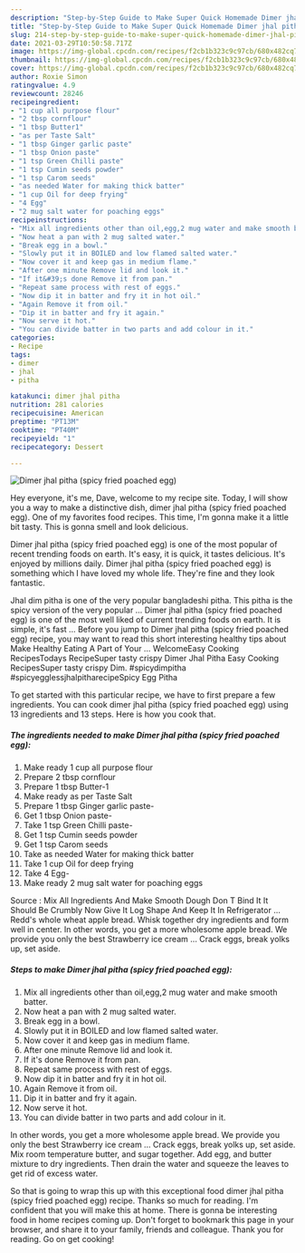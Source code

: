 ```yaml
---
description: "Step-by-Step Guide to Make Super Quick Homemade Dimer jhal pitha (spicy fried poached egg)"
title: "Step-by-Step Guide to Make Super Quick Homemade Dimer jhal pitha (spicy fried poached egg)"
slug: 214-step-by-step-guide-to-make-super-quick-homemade-dimer-jhal-pitha-spicy-fried-poached-egg
date: 2021-03-29T10:50:58.717Z
image: https://img-global.cpcdn.com/recipes/f2cb1b323c9c97cb/680x482cq70/dimer-jhal-pitha-spicy-fried-poached-egg-recipe-main-photo.jpg
thumbnail: https://img-global.cpcdn.com/recipes/f2cb1b323c9c97cb/680x482cq70/dimer-jhal-pitha-spicy-fried-poached-egg-recipe-main-photo.jpg
cover: https://img-global.cpcdn.com/recipes/f2cb1b323c9c97cb/680x482cq70/dimer-jhal-pitha-spicy-fried-poached-egg-recipe-main-photo.jpg
author: Roxie Simon
ratingvalue: 4.9
reviewcount: 28246
recipeingredient:
- "1 cup all purpose flour"
- "2 tbsp cornflour"
- "1 tbsp Butter1"
- "as per Taste Salt"
- "1 tbsp Ginger garlic paste"
- "1 tbsp Onion paste"
- "1 tsp Green Chilli paste"
- "1 tsp Cumin seeds powder"
- "1 tsp Carom seeds"
- "as needed Water for making thick batter"
- "1 cup Oil for deep frying"
- "4 Egg"
- "2 mug salt water for poaching eggs"
recipeinstructions:
- "Mix all ingredients other than oil,egg,2 mug water and make smooth batter."
- "Now heat a pan with 2 mug salted water."
- "Break egg in a bowl."
- "Slowly put it in BOILED and low flamed salted water."
- "Now cover it and keep gas in medium flame."
- "After one minute Remove lid and look it."
- "If it&#39;s done Remove it from pan."
- "Repeat same process with rest of eggs."
- "Now dip it in batter and fry it in hot oil."
- "Again Remove it from oil."
- "Dip it in batter and fry it again."
- "Now serve it hot."
- "You can divide batter in two parts and add colour in it."
categories:
- Recipe
tags:
- dimer
- jhal
- pitha

katakunci: dimer jhal pitha 
nutrition: 281 calories
recipecuisine: American
preptime: "PT13M"
cooktime: "PT40M"
recipeyield: "1"
recipecategory: Dessert

---
```



![Dimer jhal pitha (spicy fried poached egg)](https://img-global.cpcdn.com/recipes/f2cb1b323c9c97cb/680x482cq70/dimer-jhal-pitha-spicy-fried-poached-egg-recipe-main-photo.jpg)

Hey everyone, it's me, Dave, welcome to my recipe site. Today, I will show you a way to make a distinctive dish, dimer jhal pitha (spicy fried poached egg). One of my favorites food recipes. This time, I'm gonna make it a little bit tasty. This is gonna smell and look delicious.

Dimer jhal pitha (spicy fried poached egg) is one of the most popular of recent trending foods on earth. It's easy, it is quick, it tastes delicious. It's enjoyed by millions daily. Dimer jhal pitha (spicy fried poached egg) is something which I have loved my whole life. They're fine and they look fantastic.

Jhal dim pitha is one of the very popular bangladeshi pitha. This pitha is the spicy version of the very popular … Dimer jhal pitha (spicy fried poached egg) is one of the most well liked of current trending foods on earth. It is simple, it&#39;s fast … Before you jump to Dimer jhal pitha (spicy fried poached egg) recipe, you may want to read this short interesting healthy tips about Make Healthy Eating A Part of Your … WelcomeEasy Cooking RecipesTodays RecipeSuper tasty crispy Dimer Jhal Pitha Easy Cooking RecipesSuper tasty crispy Dim. #spicydimpitha #spicyegglessjhalpitharecipeSpicy Egg Pitha


To get started with this particular recipe, we have to first prepare a few ingredients. You can cook dimer jhal pitha (spicy fried poached egg) using 13 ingredients and 13 steps. Here is how you cook that.

<!--inarticleads1-->

##### The ingredients needed to make Dimer jhal pitha (spicy fried poached egg):

1. Make ready 1 cup all purpose flour
1. Prepare 2 tbsp cornflour
1. Prepare 1 tbsp Butter-1
1. Make ready as per Taste Salt
1. Prepare 1 tbsp Ginger garlic paste-
1. Get 1 tbsp Onion paste-
1. Take 1 tsp Green Chilli paste-
1. Get 1 tsp Cumin seeds powder
1. Get 1 tsp Carom seeds
1. Take as needed Water for making thick batter
1. Take 1 cup Oil for deep frying
1. Take 4 Egg-
1. Make ready 2 mug salt water for poaching eggs


Source : Mix All Ingredients And Make Smooth Dough Don T Bind It It Should Be Crumbly Now Give It Log Shape And Keep It In Refrigerator … Redd&#39;s whole wheat apple bread. Whisk together dry ingredients and form well in center. In other words, you get a more wholesome apple bread. We provide you only the best Strawberry ice cream … Crack eggs, break yolks up, set aside. 

<!--inarticleads2-->

##### Steps to make Dimer jhal pitha (spicy fried poached egg):

1. Mix all ingredients other than oil,egg,2 mug water and make smooth batter.
1. Now heat a pan with 2 mug salted water.
1. Break egg in a bowl.
1. Slowly put it in BOILED and low flamed salted water.
1. Now cover it and keep gas in medium flame.
1. After one minute Remove lid and look it.
1. If it&#39;s done Remove it from pan.
1. Repeat same process with rest of eggs.
1. Now dip it in batter and fry it in hot oil.
1. Again Remove it from oil.
1. Dip it in batter and fry it again.
1. Now serve it hot.
1. You can divide batter in two parts and add colour in it.


In other words, you get a more wholesome apple bread. We provide you only the best Strawberry ice cream … Crack eggs, break yolks up, set aside. Mix room temperature butter, and sugar together. Add egg, and butter mixture to dry ingredients. Then drain the water and squeeze the leaves to get rid of excess water. 

So that is going to wrap this up with this exceptional food dimer jhal pitha (spicy fried poached egg) recipe. Thanks so much for reading. I'm confident that you will make this at home. There is gonna be interesting food in home recipes coming up. Don't forget to bookmark this page in your browser, and share it to your family, friends and colleague. Thank you for reading. Go on get cooking!
